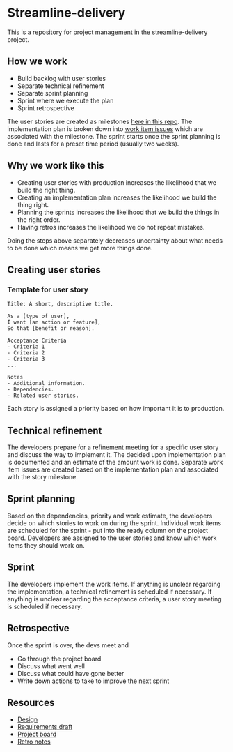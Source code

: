 # Streamline-delivery
This is a repository for project management in the streamline-delivery project.

## How we work
- Build backlog with user stories
- Separate technical refinement
- Separate sprint planning
- Sprint where we execute the plan
- Sprint retrospective

The user stories are created as milestones [here in this repo](https://github.com/Clinical-Genomics/streamline-delivery/milestones).
The implementation plan is broken down into [work item issues](https://github.com/Clinical-Genomics/streamline-delivery/issues?q=is%3Aopen+is%3Aissue+label%3A%22Work+item%22) which are associated with the milestone.
The sprint starts once the sprint planning is done and lasts for a preset time period (usually two weeks).


## Why we work like this
- Creating user stories with production increases the likelihood that we build the right thing.
- Creating an implementation plan increases the likelihood we build the thing right.
- Planning the sprints increases the likelihood that we build the things in the right order.
- Having retros increases the likelihood we do not repeat mistakes.

Doing the steps above separately decreases uncertainty about what needs to be done which means we get more things done.

## Creating user stories
### Template for user story
```
Title: A short, descriptive title.

As a [type of user],
I want [an action or feature],
So that [benefit or reason].

Acceptance Criteria
- Criteria 1
- Criteria 2
- Criteria 3
...

Notes
- Additional information.
- Dependencies.
- Related user stories.
```
Each story is assigned a priority based on how important it is to production.

## Technical refinement
The developers prepare for a refinement meeting for a specific user story and discuss the way to implement it.
The decided upon implementation plan is documented and an estimate of the amount work is done.
Separate work item issues are created based on the implementation plan and associated with the story milestone.

## Sprint planning
Based on the dependencies, priority and work estimate, the developers decide on which stories to work on during the sprint.
Individual work items are scheduled for the sprint - put into the ready column on the project board.
Developers are assigned to the user stories and know which work items they should work on.

## Sprint
The developers implement the work items.
If anything is unclear regarding the implementation, a technical refinement is scheduled if necessary.
If anything is unclear regarding the acceptance criteria, a user story meeting is scheduled if necessary.

## Retrospective
Once the sprint is over, the devs meet and
- Go through the project board
- Discuss what went well
- Discuss what could have gone better
- Write down actions to take to improve the next sprint

## Resources
- [Design](https://www.figma.com/file/jfcyr8KAdFYhXDVyZLfYf2/Trailblazer-mock?type=design&node-id=0-1&mode=design&t=bM8tgbpJXEaK9RGt-0)
- [Requirements draft](https://docs.google.com/document/d/13FdNjrMG0bIwpHuuo_ZGFDdGhhLRDWD4Er8ErgR27rQ/edit#heading=h.r3cf4lonoo68)
- [Project board]()
- [Retro notes](https://docs.google.com/document/d/1eQK6LefuQx0Xua1z5Lri-LDPNr0cpFhXsLBrRIQNSTw/edit?usp=sharing)
